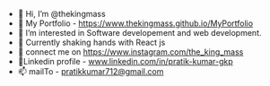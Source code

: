 - 👋 Hi, I’m @thekingmass
- 👨 My Portfolio - https://www.thekingmass.github.io/MyPortfolio
- 👀 I’m interested in Software developement and web development.
- 🌱 Currently shaking hands with React js
- 💞️ connect me on https://www.instagram.com/the_king_mass
- 🔗Linkedin profile - www.linkedin.com/in/pratik-kumar-gkp
- 📫 mailTo - pratikkumar712@gmail.com

<!---
thekingmass/thekingmass is a ✨ special ✨ repository because its `README.md` (this file) appears on your GitHub profile.
You can click the Preview link to take a look at your changes.
--->

